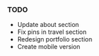 ### TODO
* Update about section
* Fix pins in travel section
* Redesign portfolio section
* Create mobile version

